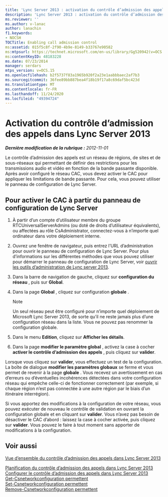 ```yaml
---
title: 'Lync Server 2013 : activation du contrôle d’admission des appels'
description: 'Lync Server 2013 : activation du contrôle d’admission des appels.'
ms.reviewer: ''
ms.author: v-lanac
author: lanachin
f1.keywords:
- NOCSH
TOCTitle: Enabling call admission control
ms:assetid: 015f5c8f-2f90-4b9e-8149-b33767e90582
ms:mtpsurl: https://technet.microsoft.com/en-us/library/Gg520942(v=OCS.15)
ms:contentKeyID: 48183228
ms.date: 07/23/2014
manager: serdars
mtps_version: v=OCS.15
ms.openlocfilehash: b2f5737f83a1965b920f2a23e1aabbbaec2af7b3
ms.sourcegitcommit: 36fee89bb887bea4f18b19f17a8c69daf5bc423d
ms.translationtype: MT
ms.contentlocale: fr-FR
ms.lasthandoff: 11/24/2020
ms.locfileid: "49394724"
---
```

# <a name="enabling-call-admission-control-in-lync-server-2013"></a>Activation du contrôle d’admission des appels dans Lync Server 2013

<div data-xmlns="http://www.w3.org/1999/xhtml">

<div class="topic" data-xmlns="http://www.w3.org/1999/xhtml" data-msxsl="urn:schemas-microsoft-com:xslt" data-cs="https://msdn.microsoft.com/">

<div data-asp="https://msdn2.microsoft.com/asp">



</div>

<div id="mainSection">

<div id="mainBody">

<span> </span>

_**Dernière modification de la rubrique :** 2012-11-01_

Le contrôle d’admission des appels est un réseau de régions, de sites et de sous-réseaux qui permettant de définir des restrictions pour les transmissions audio et vidéo en fonction de la bande passante disponible. Après avoir configuré le réseau CAC, vous devez activer le CAC pour appliquer les limitations de bande passante. Pour cela, vous pouvez utiliser le panneau de configuration de Lync Server.

<div>

## <a name="to-enable-cac-from-lync-server-control-panel"></a>Pour activer le CAC à partir du panneau de configuration de Lync Server

1.  À partir d’un compte d’utilisateur membre du groupe RTCUniversalServerAdmins (ou doté de droits d’utilisateur équivalents), ou affectées au rôle CsAdministrator, connectez-vous à n’importe quel ordinateur dans votre déploiement interne.

2.  Ouvrez une fenêtre de navigateur, puis entrez l’URL d’administration pour ouvrir le panneau de configuration de Lync Server. Pour plus d’informations sur les différentes méthodes que vous pouvez utiliser pour démarrer le panneau de configuration de Lync Server, voir [ouvrir les outils d’administration de Lync server 2013](lync-server-2013-open-lync-server-administrative-tools.md).

3.  Dans la barre de navigation de gauche, cliquez sur **configuration du réseau** , puis sur **Global**.

4.  Dans la page **Global** , cliquez sur configuration **globale** .
    
    <div>
    

    > [!NOTE]  
    > Un seul réseau peut être configuré pour n’importe quel déploiement de Microsoft Lync Server 2013, de sorte qu’il ne reste jamais plus d’une configuration réseau dans la liste. Vous ne pouvez pas renommer la configuration globale.

    
    </div>

5.  Dans le menu **Edition**, cliquez sur **Afficher les détails**.

6.  Dans la page **modifier le paramètre global** , activez la case à cocher **activer le contrôle d’admission des appels** , puis cliquez sur **valider**.

Lorsque vous cliquez sur **valider**, vous effectuez un test de la configuration. La boîte de dialogue **modifier les paramètres globaux** se ferme et vous permet de revenir à la page **globale** . Vous recevez un avertissement en cas d’erreurs ou d’éventuelles incohérences détectées dans votre configuration réseau qui empêche celle-ci de fonctionner correctement (par exemple, si chaque région n’est pas connectée à une autre région par le biais d’un itinéraire interrégion).

Si vous apportez des modifications à la configuration de votre réseau, vous pouvez exécuter de nouveau le contrôle de validation en ouvrant la configuration globale et en cliquant sur **valider**. Vous n’avez pas besoin de désactiver le CAC d’abord : laissez la case à cocher activée, puis cliquez sur **valider**. Vous pouvez le faire à tout moment sans apporter de modifications à la configuration.

</div>

<div>

## <a name="see-also"></a>Voir aussi


[Vue d’ensemble du contrôle d’admission des appels dans Lync Server 2013](lync-server-2013-overview-of-call-admission-control.md)  


[Planification du contrôle d’admission des appels dans Lync Server 2013](lync-server-2013-planning-for-call-admission-control.md)  
[Configurer le contrôle d’admission des appels dans Lync Server 2013](lync-server-2013-configure-call-admission-control.md)  
[Get-Csnetworkconfiguration permettent](https://docs.microsoft.com/powershell/module/skype/Get-CsNetworkConfiguration)  
[Set-Csnetworkconfiguration permettent](https://docs.microsoft.com/powershell/module/skype/Set-CsNetworkConfiguration)  
[Remove-Csnetworkconfiguration permettent](https://docs.microsoft.com/powershell/module/skype/Remove-CsNetworkConfiguration)  
  

</div>

</div>

<span> </span>

</div>

</div>

</div>

